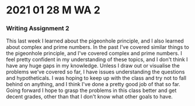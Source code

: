 # 2021 01 28 M WA 2
### Writing Assignment 2
<P>
<!-- What topics did you learn about?-->
<!-- -->
This last week I learned about the pigeonhole principle, and I also learned about complex and prime numbers. 
<!-- -->
<!-- How is this related to something you learned previously (in math or another field)? -->
<!-- -->
In the past I've covered similar things to the pigeonhole principle, and I've covered complex and prime numbers. 
<!-- -->
<!-- How confident do you feel in your understanding of this topic?-->
<!-- -->
I feel pretty confident in my understanding of these topics, 
<!-- -->
<!-- What about this topic is still unclear?-->
<!-- -->
and I don't think I have any huge gaps in my knowledge. 
<!-- -->
<!-- What do you wonder about now?-->
<!-- -->
Unless I draw out or visualise the problems we've covered so far, I have issues understanding the questions and hypotheticals. 
<!-- -->
<!-- What were your goals for the week? What have you done to help you meet those goals?-->
<!-- -->
I was hoping to keep up with the class and try not to fall behind on anything, and I think I've done a pretty good job of that so far. 
<!-- -->
<!-- What are your goals for the future? Are you going to do anything differently to meet those goals?-->
<!-- -->
Going forward I hope to grasp the problems in this class better and get decent grades, other than that I don't know what other goals to have. 
<!-- -->
</P>
